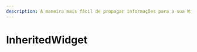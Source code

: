 ```yaml
---
description: A maneira mais fácil de propagar informações para a sua Widget Tree.
---
```


# InheritedWidget

